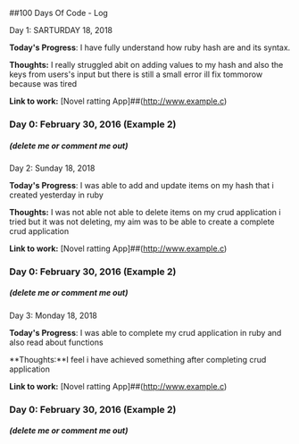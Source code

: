 ##100 Days Of Code - Log

 Day 1: SARTURDAY 18, 2018 


**Today's Progress**: I have fully understand how ruby hash are and its syntax.

**Thoughts:** I really struggled abit on adding values to my hash and also the keys from users's input but there is still a small error ill fix tommorow because was tired

**Link to work:** [Novel ratting App]##(http://www.example.c)
### Day 0: February 30, 2016 (Example 2)
##### (delete me or comment me out)

Day 2: Sunday 18, 2018 


**Today's Progress**: I was able to add and update items on my hash that i created yesterday in ruby 

**Thoughts:** I was not able not able to delete items on my crud application i  tried but it was not deleting, my aim was to be able to create a complete crud application

**Link to work:** [Novel ratting App]##(http://www.example.c)
### Day 0: February 30, 2016 (Example 2)
##### (delete me or comment me out)

Day 3: Monday 18, 2018 


**Today's Progress**: I was able to complete my crud application in ruby and also read about functions

**Thoughts:**I feel i have achieved something after completing crud application 

**Link to work:** [Novel ratting App]##(http://www.example.c)
### Day 0: February 30, 2016 (Example 2)
##### (delete me or comment me out)